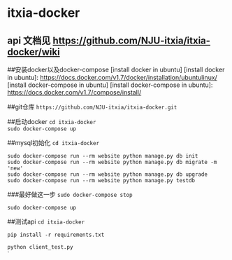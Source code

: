 # itxia-docker
## api 文档见 https://github.com/NJU-itxia/itxia-docker/wiki
##安装docker以及docker-compose
[install docker in ubuntu]
[install docker in ubuntu]: https://docs.docker.com/v1.7/docker/installation/ubuntulinux/
[install docker-compose in ubuntu]
[install docker-compose in ubuntu]: https://docs.docker.com/v1.7/compose/install/

##git仓库
`https://github.com/NJU-itxia/itxia-docker.git`

##启动docker
`cd itxia-docker`  
`sudo docker-compose up ` 

##mysql初始化
`cd itxia-docker`
```
sudo docker-compose run --rm website python manage.py db init
sudo docker-compose run --rm website python manage.py db migrate -m 'new' 
sudo docker-compose run --rm website python manage.py db upgrade 
sudo docker-compose run --rm website python manage.py testdb 
```

###最好做这一步
`sudo docker-compose stop` 

`sudo docker-compose up` 

##测试api
`cd itxia-docker`  

`pip install -r requirements.txt`  

`python client_test.py`  
`

